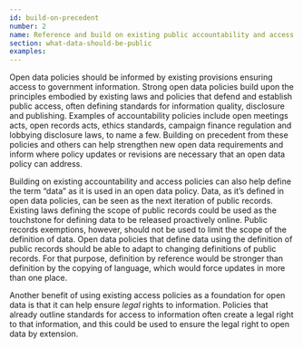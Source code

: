```yaml
---
id: build-on-precedent
number: 2
name: Reference and build on existing public accountability and access policies
section: what-data-should-be-public
examples: 
---
```


<p>Open data policies should be informed by existing provisions ensuring access to government information. Strong open data policies build upon the principles embodied by existing laws and policies that defend and establish public access, often defining standards for information quality, disclosure and publishing. Examples of accountability policies include open meetings acts, open records acts, ethics standards, campaign finance regulation and lobbying disclosure laws, to name a few. Building on precedent from these policies and others can help strengthen new open data requirements and inform where policy updates or revisions are necessary that an open data policy can address.</p>
<p>Building on existing accountability and access policies can also help define the term “data” as it is used in an open data policy. Data, as it’s defined in open data policies, can be seen as the next iteration of public records. Existing laws defining the scope of public records could be used as the touchstone for defining data to be released proactively online. Public records exemptions, however, should not be used to limit the scope of the definition of data. Open data policies that define data using the definition of public records should be able to adapt to changing definitions of public records. For that purpose, definition by reference would be stronger than definition by the copying of language, which would force updates in more than one place.</p>
<p>Another benefit of using existing access policies as a foundation for open data is that it can help ensure <i>legal</i> rights to information. Policies that already outline standards for access to information often create a legal right to that information, and this could be used to ensure the legal right to open data by extension.</p>